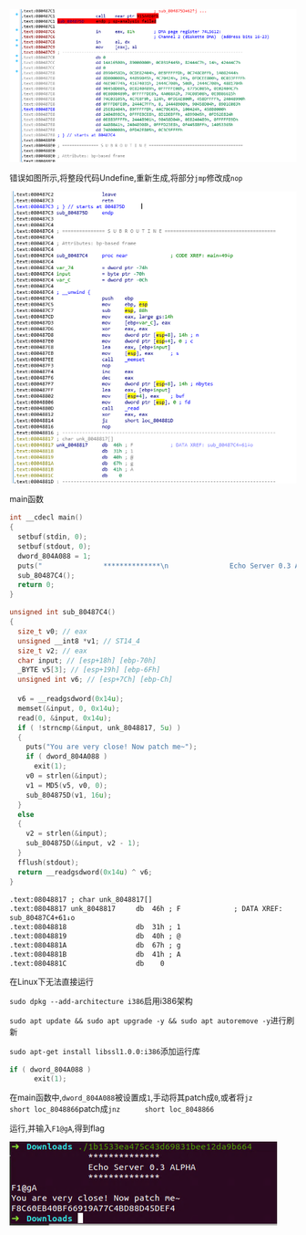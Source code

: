 ![](error.png)

错误如图所示,将整段代码Undefine,重新生成,将部分`jmp`修改成`nop`

![](correct.png)

main函数

```cpp
int __cdecl main()
{
  setbuf(stdin, 0);
  setbuf(stdout, 0);
  dword_804A088 = 1;
  puts("               **************\n               Echo Server 0.3 ALPHA\n               **************");
  sub_80487C4();
  return 0;
}
```

```cpp
unsigned int sub_80487C4()
{
  size_t v0; // eax
  unsigned __int8 *v1; // ST14_4
  size_t v2; // eax
  char input; // [esp+18h] [ebp-70h]
  _BYTE v5[3]; // [esp+19h] [ebp-6Fh]
  unsigned int v6; // [esp+7Ch] [ebp-Ch]

  v6 = __readgsdword(0x14u);
  memset(&input, 0, 0x14u);
  read(0, &input, 0x14u);
  if ( !strncmp(&input, unk_8048817, 5u) )
  {
    puts("You are very close! Now patch me~");
    if ( dword_804A088 )
      exit(1);
    v0 = strlen(&input);
    v1 = MD5(v5, v0, 0);
    sub_804875D(v1, 16u);
  }
  else
  {
    v2 = strlen(&input);
    sub_804875D(&input, v2 - 1);
  }
  fflush(stdout);
  return __readgsdword(0x14u) ^ v6;
}
```

```
.text:08048817 ; char unk_8048817[]
.text:08048817 unk_8048817     db  46h ; F             ; DATA XREF: sub_80487C4+61↓o
.text:08048818                 db  31h ; 1
.text:08048819                 db  40h ; @
.text:0804881A                 db  67h ; g
.text:0804881B                 db  41h ; A
.text:0804881C                 db    0
```

在Linux下无法直接运行

`sudo dpkg --add-architecture i386`启用i386架构

`sudo apt update && sudo apt upgrade -y && sudo apt autoremove -y`进行刷新

`sudo apt-get install libssl1.0.0:i386`添加运行库

```cpp
if ( dword_804A088 )
      exit(1);
```

在main函数中,`dword_804A088`被设置成`1`,手动将其patch成`0`,或者将`jz      short loc_8048866`patch成`jnz      short loc_8048866`

运行,并输入`F1@gA`,得到flag

![](flag.png)